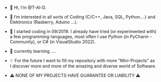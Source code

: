 - 👋 Hi, I’m @T-Al-D.
- 👀 I’m interested in all sorts of Coding (C/C++, Java, SQL, Python....) and Elektronics (Rasberry, Aduino ...).
- 🌱 I started coding in 09/2019. I already have tried (or experimented with) a few programming-languages, most often I use Python (in PyCharm -Community),
     or C# (in VisualStudio 2022).
- :blue_book: currently learning ....
- ✨ For the future I want to fill my repository with more "Mini-Projects" as I discover more and more of the amazing and diverse world of Software.

- ⚠️ NONE OF MY PROJECTS HAVE GUARANTEE OR LIABILITY ⚠️ 
<!---
T-Al-D/T-Al-D is a ✨ special ✨ repository because its `README.md` (this file) appears on your GitHub profile.
You can click the Preview link to take a look at your changes.
--->

